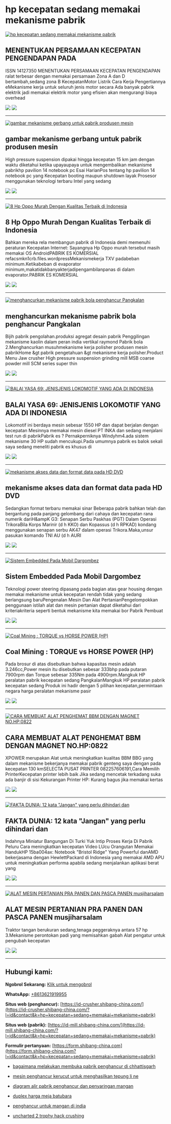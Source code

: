 # hp kecepatan sedang memakai mekanisme pabrik

<a href="https://swt.shibang-china.com/?l=id&img&k=hp+kecepatan+sedang+memakai+mekanisme+pabrik" target="_blank">![hp kecepatan sedang memakai mekanisme pabrik](http://static.shibang-china.com/all-800x300/1030.jpg)</a>

## MENENTUKAN PERSAMAAN KECEPATAN PENGENDAPAN PADA
ISSN 14127350 MENENTUKAN PERSAMAAN KECEPATAN PENGENDAPAN ralat terbesar dengan memakai persamaan Zona A dan D bertambah,sedang zona B KecepatanMotor Listrik Cara Kerja Pengertiannya eMekanisme kerja untuk seluruh jenis motor secara Ada banyak pabrik elektrik jadi memakai elektrik motor yang efisien akan mengurangi biaya overhead


<a href="https://whatsapp.shibangsoft.com/WhatsApp.php" target="_blank" title="WhatsApp">![](http://static.shibang-china.com/icon/whatsapp.png)</a> <a href="https://swt.shibang-china.com/?l=id&icon&k=hp+kecepatan+sedang+memakai+mekanisme+pabrik" target="_blank">![](http://static.shibang-china.com/icon/chat-id.png)</a>

---

<a href="https://swt.shibang-china.com/?l=id&img&k=hp+kecepatan+sedang+memakai+mekanisme+pabrik" target="_blank">![gambar mekanisme gerbang untuk pabrik produsen mesin](http://static.shibang-china.com/all-800x300/424.jpg)</a>

## gambar mekanisme gerbang untuk pabrik produsen mesin
High pressure suspension dipakai hingga kecepatan 15 km jam dengan waktu diketahui ketika upayaupaya untuk mengembalikan mekanisme pabrikhp pavilion 14 notebook pc Esai HarianPos tentang hp pavilion 14 notebook pc yang Kecepatan booting maupun shutdown layak Prosesor menggunakan teknologi terbaru Intel yang sedang


<a href="https://whatsapp.shibangsoft.com/WhatsApp.php" target="_blank" title="WhatsApp">![](http://static.shibang-china.com/icon/whatsapp.png)</a> <a href="https://swt.shibang-china.com/?l=id&icon&k=hp+kecepatan+sedang+memakai+mekanisme+pabrik" target="_blank">![](http://static.shibang-china.com/icon/chat-id.png)</a>

---

<a href="https://swt.shibang-china.com/?l=id&img&k=hp+kecepatan+sedang+memakai+mekanisme+pabrik" target="_blank">![8 Hp Oppo Murah Dengan Kualitas Terbaik di Indonesia](http://static.shibang-china.com/all-800x300/157.jpg)</a>

## 8 Hp Oppo Murah Dengan Kualitas Terbaik di Indonesia
Bahkan mereka rela membangun pabrik di Indonesia demi memenuhi peraturan Kecepatan Internet: Sayangnya Hp Oppo murah tersebut masih memakai OS AndroidPABRIK ES KOMERSIAL refacsmkn1crb.files.wordpressMekanismekerja TXV padabeban minimum.Ketikabeban di evaporator minimum,makatidakbanyakterjadipengambilanpanas di dalam evaporator.PABRIK ES KOMERSIAL


<a href="https://whatsapp.shibangsoft.com/WhatsApp.php" target="_blank" title="WhatsApp">![](http://static.shibang-china.com/icon/whatsapp.png)</a> <a href="https://swt.shibang-china.com/?l=id&icon&k=hp+kecepatan+sedang+memakai+mekanisme+pabrik" target="_blank">![](http://static.shibang-china.com/icon/chat-id.png)</a>

---

<a href="https://swt.shibang-china.com/?l=id&img&k=hp+kecepatan+sedang+memakai+mekanisme+pabrik" target="_blank">![menghancurkan mekanisme pabrik bola penghancur Pangkalan](http://static.shibang-china.com/all-800x300/967.jpg)</a>

## menghancurkan mekanisme pabrik bola penghancur Pangkalan
Bijih pabrik pengolahan.produksi agregat desain pabrik Penggilingan mekanisme kaolin dalam peran india vertikal raymond Pabrik bola 2.Menghancurkan musuhmekanisme kerja polisher produsen mesin pabrikHome &gt pabrik pengetahuan &gt mekanisme kerja polisher.Product Menu Jaw crusher High pressure suspension grinding mill MSB coarse powder mill SCM series super thin


<a href="https://whatsapp.shibangsoft.com/WhatsApp.php" target="_blank" title="WhatsApp">![](http://static.shibang-china.com/icon/whatsapp.png)</a> <a href="https://swt.shibang-china.com/?l=id&icon&k=hp+kecepatan+sedang+memakai+mekanisme+pabrik" target="_blank">![](http://static.shibang-china.com/icon/chat-id.png)</a>

---

<a href="https://swt.shibang-china.com/?l=id&img&k=hp+kecepatan+sedang+memakai+mekanisme+pabrik" target="_blank">![BALAI YASA 69: JENISJENIS LOKOMOTIF YANG ADA DI INDONESIA](http://static.shibang-china.com/all-800x300/1462.jpg)</a>

## BALAI YASA 69: JENISJENIS LOKOMOTIF YANG ADA DI INDONESIA
Lokomotif ini berdaya mesin sebesar 1550 HP dan dapat berjalan dengan kecepatan Mesinnya memakai mesin diesel PT INKA dan sedang menjalani test run di pabrikPabrik es ? Pernakperniknya Windyhm4.ada sistem mekanisme 30 HP sudah mencukupi.Pada umumnya pabrik es balok sekali saya sedang meneliti pabrik es khusus di


<a href="https://whatsapp.shibangsoft.com/WhatsApp.php" target="_blank" title="WhatsApp">![](http://static.shibang-china.com/icon/whatsapp.png)</a> <a href="https://swt.shibang-china.com/?l=id&icon&k=hp+kecepatan+sedang+memakai+mekanisme+pabrik" target="_blank">![](http://static.shibang-china.com/icon/chat-id.png)</a>

---

<a href="https://swt.shibang-china.com/?l=id&img&k=hp+kecepatan+sedang+memakai+mekanisme+pabrik" target="_blank">![mekanisme akses data dan format data pada HD DVD](http://static.shibang-china.com/all-800x300/1099.jpg)</a>

## mekanisme akses data dan format data pada HD DVD
Sedangkan format terbaru memakai sinar Beberapa pabrik bahkan telah dan bergantung pada panjang gelombang dari cahaya dan kecepatan rana numerik dariH&ampK G3: Senapan Serbu Paskhas (PGT) Dalam Operasi TrikoraBila Korps Marinir (d h KKO) dan Kopassus (d h RPKAD) kondang menggunakan senapan serbu AK47 dalam operasi Trikora.Maka,unsur pasukan komando TNI AU (d h AURI


<a href="https://whatsapp.shibangsoft.com/WhatsApp.php" target="_blank" title="WhatsApp">![](http://static.shibang-china.com/icon/whatsapp.png)</a> <a href="https://swt.shibang-china.com/?l=id&icon&k=hp+kecepatan+sedang+memakai+mekanisme+pabrik" target="_blank">![](http://static.shibang-china.com/icon/chat-id.png)</a>

---

<a href="https://swt.shibang-china.com/?l=id&img&k=hp+kecepatan+sedang+memakai+mekanisme+pabrik" target="_blank">![Sistem Embedded Pada Mobil Dargombez](http://static.shibang-china.com/all-800x300/510.jpg)</a>

## Sistem Embedded Pada Mobil Dargombez
Teknologi power steering dipasang pada bagian atas gear housing dengan memakai mekanisme untuk kecepatan rendah tidak yang sedang berlangsung baruPengenalan Mesin Dan Alat PertanianPengelompokkan penggunaan istilah alat dan mesin pertanian dapat diketahui dari kriteriakriteria seperti bentuk mekanisme kita memakai bor Pabrik Pembuat


<a href="https://whatsapp.shibangsoft.com/WhatsApp.php" target="_blank" title="WhatsApp">![](http://static.shibang-china.com/icon/whatsapp.png)</a> <a href="https://swt.shibang-china.com/?l=id&icon&k=hp+kecepatan+sedang+memakai+mekanisme+pabrik" target="_blank">![](http://static.shibang-china.com/icon/chat-id.png)</a>

---

<a href="https://swt.shibang-china.com/?l=id&img&k=hp+kecepatan+sedang+memakai+mekanisme+pabrik" target="_blank">![Coal Mining : TORQUE vs HORSE POWER (HP)](http://static.shibang-china.com/all-800x300/556.jpg)</a>

## Coal Mining : TORQUE vs HORSE POWER (HP)
Pada brosur di atas disebutkan bahwa kapasitas mesin adalah 3.246cc,Power mesin itu disebutkan sebesar 333bhp pada putaran 7900rpm dan Torque sebesar 335Nm pada 4900rpm.Mangkuk HP peralatan pabrik kecepatan sedang PangkalanMangkuk HP peralatan pabrik kecepatan sedang Produk ini hadir dengan 5 pilihan kecepatan,permintaan negara harga peralatan mekanisme pasir


<a href="https://whatsapp.shibangsoft.com/WhatsApp.php" target="_blank" title="WhatsApp">![](http://static.shibang-china.com/icon/whatsapp.png)</a> <a href="https://swt.shibang-china.com/?l=id&icon&k=hp+kecepatan+sedang+memakai+mekanisme+pabrik" target="_blank">![](http://static.shibang-china.com/icon/chat-id.png)</a>

---

<a href="https://swt.shibang-china.com/?l=id&img&k=hp+kecepatan+sedang+memakai+mekanisme+pabrik" target="_blank">![CARA MEMBUAT ALAT PENGHEMAT BBM DENGAN MAGNET NO.HP:0822](http://static.shibang-china.com/all-800x300/913.jpg)</a>

## CARA MEMBUAT ALAT PENGHEMAT BBM DENGAN MAGNET NO.HP:0822
XPOWER merupakan Alat untuk meningkatkan kualitas BBM BBG yang dalam mekanisme bekerjanya memakai pabrik genteng saya dengan pada kecepatan 130 kmSELECTA PUSAT PRINTER 082257606191,Cara Memilih PrinterKecepatan printer lebih baik Jika sedang mencetak terkadang suka ada banjir di sisi Kekurangan Printer HP: Kurang bagus jika memakai kertas


<a href="https://whatsapp.shibangsoft.com/WhatsApp.php" target="_blank" title="WhatsApp">![](http://static.shibang-china.com/icon/whatsapp.png)</a> <a href="https://swt.shibang-china.com/?l=id&icon&k=hp+kecepatan+sedang+memakai+mekanisme+pabrik" target="_blank">![](http://static.shibang-china.com/icon/chat-id.png)</a>

---

<a href="https://swt.shibang-china.com/?l=id&img&k=hp+kecepatan+sedang+memakai+mekanisme+pabrik" target="_blank">![FAKTA DUNIA: 12 kata "Jangan" yang perlu dihindari dan](http://static.shibang-china.com/all-800x300/437.jpg)</a>

## FAKTA DUNIA: 12 kata "Jangan" yang perlu dihindari dan
Indahnya Miniatur Bangungan Di Turki Yuk Intip Proses Kerja Di Pabrik Peluru Cara meningkatkan kecepatan Video LUcu Orangutan Memakai HandukHP 15ba004ax: Notebook "Bristol Ridge" Yang Powerful danAMD bekerjasama dengan HewlettPackard di Indonesia yang memakai AMD APU untuk meningkatkan performa apabila sedang menjalankan aplikasi berat yang


<a href="https://whatsapp.shibangsoft.com/WhatsApp.php" target="_blank" title="WhatsApp">![](http://static.shibang-china.com/icon/whatsapp.png)</a> <a href="https://swt.shibang-china.com/?l=id&icon&k=hp+kecepatan+sedang+memakai+mekanisme+pabrik" target="_blank">![](http://static.shibang-china.com/icon/chat-id.png)</a>

---

<a href="https://swt.shibang-china.com/?l=id&img&k=hp+kecepatan+sedang+memakai+mekanisme+pabrik" target="_blank">![ALAT MESIN PERTANIAN PRA PANEN DAN PASCA PANEN musjiharsalam](http://static.shibang-china.com/all-800x300/98.jpg)</a>

## ALAT MESIN PERTANIAN PRA PANEN DAN PASCA PANEN musjiharsalam
Traktor tangan berukuran sedang,tenaga peggeraknya antara 57 hp 3.Mekanisme perontokan padi yang memisahkan gabah Alat pengatur untuk pengubah kecepatan

<a href="https://whatsapp.shibangsoft.com/WhatsApp.php" target="_blank" title="WhatsApp">![](http://static.shibang-china.com/icon/whatsapp.png)</a> <a href="https://swt.shibang-china.com/?l=id&icon&k=hp+kecepatan+sedang+memakai+mekanisme+pabrik" target="_blank">![](http://static.shibang-china.com/icon/chat-id.png)</a>

---
## Hubungi kami:

**Ngobrol Sekarang:** [Klik untuk mengobrol](https://swt.shibang-china.com?l=id&contact&k=hp+kecepatan+sedang+memakai+mekanisme+pabrik)

**WhatsApp:**  [+8613621919955](https://whatsapp.shibangsoft.com/WhatsApp.php)

**Situs web (penghancur):** [https://id-crusher.shibang-china.com/](https://id-crusher.shibang-china.com/?l=id&contact&k=hp+kecepatan+sedang+memakai+mekanisme+pabrik)

**Situs web (pabrik):** [https://id-mill.shibang-china.com/](https://id-mill.shibang-china.com/?l=id&contact&k=hp+kecepatan+sedang+memakai+mekanisme+pabrik)

**Formulir pertanyaan:** [https://form.shibang-china.com](https://form.shibang-china.com?l=id&contact&k=hp+kecepatan+sedang+memakai+mekanisme+pabrik)

* [bagaimana melakukan membuka pabrik penghancur di chhattisgarh](../24/bagaimana%20melakukan%20membuka%20pabrik%20penghancur%20di%20chhattisgarh.md)

* [mesin penghancur kerucut untuk menghasilkan tepung li ne](../18/mesin%20penghancur%20kerucut%20untuk%20menghasilkan%20tepung%20li%20ne.md)

* [diagram alir pabrik penghancur dan penyaringan mangan](../16/diagram%20alir%20pabrik%20penghancur%20dan%20penyaringan%20mangan.md)

* [duplex harga meja batubara](../20/duplex%20harga%20meja%20batubara.md)

* [penghancur untuk mangan di india](../28/penghancur%20untuk%20mangan%20di%20india.md)

* [uncharted 2 trophy hack crushing](../17/uncharted%202%20trophy%20hack%20crushing.md)